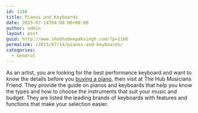 ```yaml
---
id: 1166
title: Pianos and Keyboards
date: 2015-07-14T04:08:00+00:00
author: admin
layout: post
guid: http://www.shobhadeepaksingh.com/?p=1166
permalink: /2015/07/14/pianos-and-keyboards/
categories:
  - General
---
```

As an artist, you are looking for the best performance keyboard and want to know the details before you [buying a piano](http://thehub.musiciansfriend.com/keyboard-buying-guides/pianos-and-keyboards-how-to-choose), then visit at The Hub Musicians Friend. They provide the guide on pianos and keyboards that help you know the types and how to choose the instruments that suit your music and budget. They are listed the leading brands of keyboards with features and functions that make your selection easier.